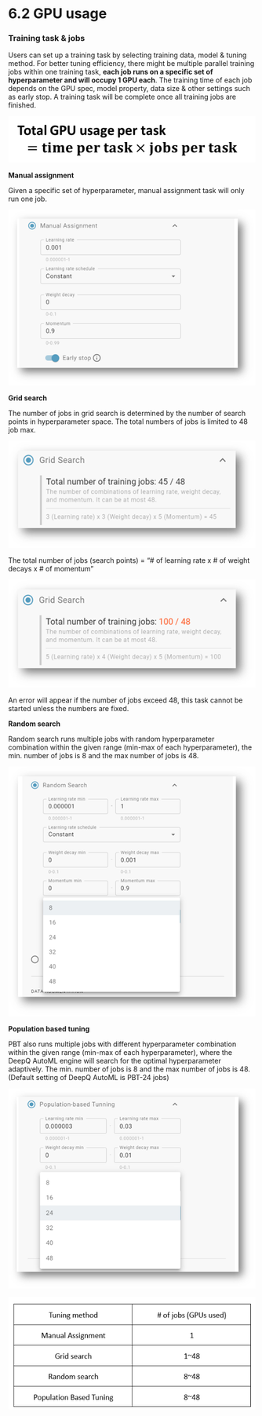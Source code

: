 # 6.2 GPU usage

### **Training task & jobs**

Users can set up a training task by selecting training data, model & tuning method. For better tuning efficiency, there might be multiple parallel training jobs within one training task, **each job runs on a specific set of hyperparameter and will occupy 1 GPU each**. The training time of each job depends on the GPU spec, model property, data size & other settings such as early stop. A training task will be complete once all training jobs are finished.

![](<../.gitbook/assets/image (217).png>)

**Manual assignment**

Given a specific set of hyperparameter, manual assignment task will only run one job.

![](<../.gitbook/assets/image (159).png>)

**Grid search**

The number of jobs in grid search is determined by the number of search points in hyperparameter space. The total numbers of jobs is limited to 48 job max.

![](<../.gitbook/assets/image (160).png>)

The total number of jobs (search points) = “# of learning rate x # of weight decays x # of momentum”

![](<../.gitbook/assets/image (161).png>)

An error will appear if the number of jobs exceed 48, this task cannot be started unless the numbers are fixed.

**Random search**

Random search runs multiple jobs with random hyperparameter combination within the given range (min-max of each hyperparameter), the min. number of jobs is 8 and the max number of jobs is 48.

![](<../.gitbook/assets/image (162).png>)

**Population based tuning**

PBT also runs multiple jobs with different hyperparameter combination within the given range (min-max of each hyperparameter), where the DeepQ AutoML engine will search for the optimal hyperparameter adaptively. The min. number of jobs is 8 and the max number of jobs is 48. (Default setting of DeepQ AutoML is PBT-24 jobs)

![](<../.gitbook/assets/image (163).png>)

![Tuning methods and jobs/GPUs](<../.gitbook/assets/image (164).png>)
